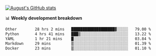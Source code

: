 
[![August's GitHub stats](https://github-readme-stats.vercel.app/api?username=zou-weidong&show_icons=true&theme=radical)](https://github.com/zou-weidong)


📊 **Weekly development breakdown**
<!--START_SECTION:waka-->

```txt
Other        28 hrs 2 mins   ███████████████████▓░░░░░   79.00 %
Python       4 hrs 41 mins   ███▒░░░░░░░░░░░░░░░░░░░░░   13.22 %
YAML         1 hr 21 mins    █░░░░░░░░░░░░░░░░░░░░░░░░   03.84 %
Markdown     29 mins         ▒░░░░░░░░░░░░░░░░░░░░░░░░   01.39 %
Docker       23 mins         ▒░░░░░░░░░░░░░░░░░░░░░░░░   01.10 %
```

<!--END_SECTION:waka-->
